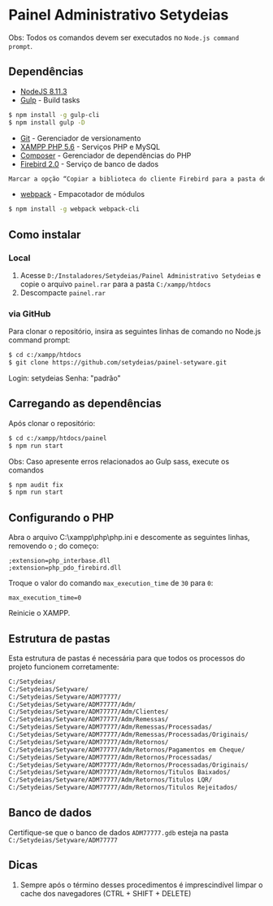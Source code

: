 # Painel Administrativo Setydeias
Obs: Todos os comandos devem ser executados no `Node.js command prompt`.
## Dependências

* [NodeJS 8.11.3](https://nodejs.org/en/blog/release/v8.11.3/ "NodeJS")
* [Gulp](https://gulpjs.com/ "Gulp") - Build tasks
```sh
$ npm install -g gulp-cli
$ npm install gulp -D
```
* [Git](https://git-scm.com/downloads "Git") - Gerenciador de versionamento
* [XAMPP PHP 5.6](https://www.apachefriends.org/download.html "XAMPP") - Serviços PHP e MySQL
* [Composer](https://getcomposer.org/download/ "Composer") - Gerenciador de dependências do PHP
* [Firebird 2.0](https://firebirdsql.org/en/firebird-2-0/ "Firebird 2.0") - Serviço de banco de dados
```sh
Marcar a opção “Copiar a biblioteca do cliente Firebird para a pasta de <system>?
```
* [webpack](https://webpack.js.org/ "webpack") - Empacotador de módulos
```sh
$ npm install -g webpack webpack-cli
```

## Como instalar

### Local

1. Acesse `D:/Instaladores/Setydeias/Painel Administrativo Setydeias` e copie o arquivo `painel.rar` para a pasta `C:/xampp/htdocs`
2. Descompacte `painel.rar`

### via GitHub

Para clonar o repositório, insira as seguintes linhas de comando no Node.js command prompt:

```sh
$ cd c:/xampp/htdocs
$ git clone https://github.com/setydeias/painel-setyware.git
```
Login: setydeias
Senha: "padrão"

## Carregando as dependências

Após clonar o repositório:

```sh
$ cd c:/xampp/htdocs/painel
$ npm run start
```

Obs: Caso apresente erros relacionados ao Gulp sass, execute os comandos
```sh
$ npm audit fix
$ npm run start
```

## Configurando o PHP

Abra o arquivo C:\xampp\php\php.ini e descomente as seguintes linhas, removendo o ; do começo:

```
;extension=php_interbase.dll
;extension=php_pdo_firebird.dll
```

Troque o valor do comando ```max_execution_time``` de ```30``` para ```0```:

```
max_execution_time=0
```

Reinicie o XAMPP.

## Estrutura de pastas

Esta estrutura de pastas é necessária para que todos os processos do projeto funcionem corretamente:

```sh
C:/Setydeias/
C:/Setydeias/Setyware/
C:/Setydeias/Setyware/ADM77777/
C:/Setydeias/Setyware/ADM77777/Adm/
C:/Setydeias/Setyware/ADM77777/Adm/Clientes/
C:/Setydeias/Setyware/ADM77777/Adm/Remessas/
C:/Setydeias/Setyware/ADM77777/Adm/Remessas/Processadas/
C:/Setydeias/Setyware/ADM77777/Adm/Remessas/Processadas/Originais/
C:/Setydeias/Setyware/ADM77777/Adm/Retornos/
C:/Setydeias/Setyware/ADM77777/Adm/Retornos/Pagamentos em Cheque/
C:/Setydeias/Setyware/ADM77777/Adm/Retornos/Processadas/
C:/Setydeias/Setyware/ADM77777/Adm/Retornos/Processadas/Originais/
C:/Setydeias/Setyware/ADM77777/Adm/Retornos/Titulos Baixados/
C:/Setydeias/Setyware/ADM77777/Adm/Retornos/Titulos LQR/
C:/Setydeias/Setyware/ADM77777/Adm/Retornos/Titulos Rejeitados/
```

## Banco de dados

Certifique-se que o banco de dados `ADM77777.gdb` esteja na pasta `C:/Setydeias/Setyware/ADM77777`

## Dicas

1. Sempre após o término desses procedimentos é imprescindível limpar o cache dos navegadores (CTRL + SHIFT + DELETE)
